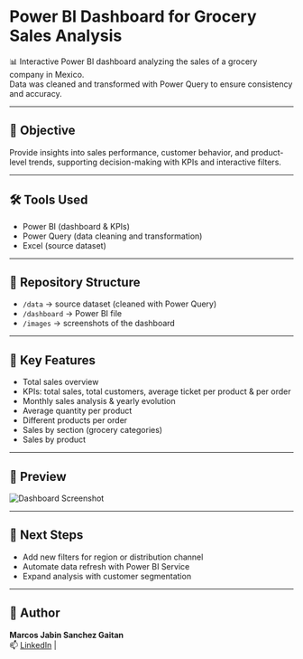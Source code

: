 # Power BI Dashboard for Grocery Sales Analysis

📊 Interactive Power BI dashboard analyzing the sales of a grocery company in Mexico.  
Data was cleaned and transformed with Power Query to ensure consistency and accuracy.

---

## 📌 Objective
Provide insights into sales performance, customer behavior, and product-level trends, supporting decision-making with KPIs and interactive filters.

---

## 🛠️ Tools Used
- Power BI (dashboard & KPIs)
- Power Query (data cleaning and transformation)
- Excel (source dataset)

---

## 📂 Repository Structure
- `/data` → source dataset (cleaned with Power Query)  
- `/dashboard` → Power BI file  
- `/images` → screenshots of the dashboard  
 

---

## 🔎 Key Features
- Total sales overview  
- KPIs: total sales, total customers, average ticket per product & per order  
- Monthly sales analysis & yearly evolution  
- Average quantity per product  
- Different products per order  
- Sales by section (grocery categories)  
- Sales by product  

---

## 📸 Preview
![Dashboard Screenshot](images/dashboard1.png)

---

## 🚀 Next Steps
- Add new filters for region or distribution channel  
- Automate data refresh with Power BI Service  
- Expand analysis with customer segmentation  

---

## 👤 Author
**Marcos Jabin Sanchez Gaitan**  
📫 [LinkedIn](www.linkedin.com/in/marcos-jabin-sg>) |
